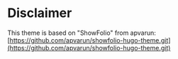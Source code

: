 # Disclaimer
This theme is based on "ShowFolio" from apvarun:  
[https://github.com/apvarun/showfolio-hugo-theme.git](https://github.com/apvarun/showfolio-hugo-theme.git)
